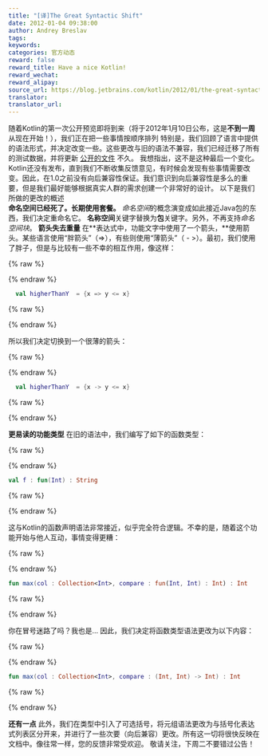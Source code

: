 ```yaml
---
title: "[译]The Great Syntactic Shift"
date: 2012-01-04 09:38:00
author: Andrey Breslav
tags:
keywords:
categories: 官方动态
reward: false
reward_title: Have a nice Kotlin!
reward_wechat:
reward_alipay:
source_url: https://blog.jetbrains.com/kotlin/2012/01/the-great-syntactic-shift/
translator:
translator_url:
---
```


随着Kotlin的第一次公开预览即将到来（将于2012年1月10日公布，这是**不到一周**从现在开始！），我们正在把一些事情按顺序排列
特别是，我们回顾了语言中提供的语法形式，并决定改变一些。这些更改与旧的语法不兼容，我们已经迁移了所有的测试数据，并将更新 [公开的文件](http://jetbrains.com/kotlin) 不久。
我想指出，这不是这种最后一个变化。Kotlin还没有发布，直到我们不断收集反馈意见，有时候会发现有些事情需要改变。因此，在1.0之前没有向后兼容性保证。我们意识到向后兼容性是多么的重要，但是我们最好能够根据真实人群的需求创建一个非常好的设计。
以下是我们所做的更改的概述
<span id =“more-291”> </span> <br/>
**命名空间已经死了。长期使用套餐。**
<em>命名空间</em>的概念演变成如此接近Java包的东西，我们决定重命名它。 **名称空间**关键字替换为**包**关键字。另外，不再支持<em>命名空间块</em>。
**箭头失去重量**
在**表达式中，功能文字中使用了一个箭头，**使用箭头。某些语言使用“胖箭头”（=>），有些则使用“薄箭头”（ - >）。最初，我们使用了胖子，但是与比较有一些不幸的相互作用，像这样：

{% raw %}
<p></p>
{% endraw %}

```kotlin
  val higherThanY  = {x => y <= x}
```

{% raw %}
<p></p>
{% endraw %}

所以我们决定切换到一个很薄的箭头：

{% raw %}
<p></p>
{% endraw %}

```kotlin
  val higherThanY  = {x -> y <= x}
```

{% raw %}
<p></p>
{% endraw %}

**更易读的功能类型**
在旧的语法中，我们编写了如下的函数类型：

{% raw %}
<p></p>
{% endraw %}

```kotlin
val f : fun(Int) : String
```

{% raw %}
<p></p>
{% endraw %}

这与Kotlin的函数声明语法非常接近，似乎完全符合逻辑。不幸的是，随着这个功能开始与他人互动，事情变得更糟：

{% raw %}
<p></p>
{% endraw %}

```kotlin
fun max(col : Collection<Int>, compare : fun(Int, Int) : Int) : Int
```

{% raw %}
<p></p>
{% endraw %}

你在冒号迷路了吗？我也是…
因此，我们决定将函数类型语法更改为以下内容：

{% raw %}
<p></p>
{% endraw %}

```kotlin
fun max(col : Collection<Int>, compare : (Int, Int) -> Int) : Int
```

{% raw %}
<p></p>
{% endraw %}

**还有一点**
此外，我们在类型中引入了可选括号，将元组语法更改为与括号化表达式列表区分开来，并进行了一些次要（向后兼容）更改。所有这一切将很快反映在文档中。像往常一样，您的反馈非常受欢迎。
敬请关注，下周二不要错过公告！
